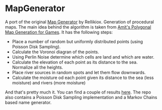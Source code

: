 MapGenerator
============
A port of the original [Map Generator](https://github.com/Rellikiox/MapGenerator) by Rellikiox.
Generation of procedural maps. The main idea behind the algorithm is taken from [Amit's Polygonal Map Generation for Games](http://www-cs-students.stanford.edu/~amitp/game-programming/polygon-map-generation/).
It has the following steps:
* Place a number of random but uniformly distributed points (using Poisson Disk Sampling).
* Calculate the Voronoi diagran of the points.
* Using Perlin Noise determine which cells are land and which are water.
* Calculate the elevation of each point as its distance to the sea. Normalize all the heights.
* Place river sources in random spots and let them flow downwards.
* Calculate the moisture od each point given its distance to the sea (less moisture) and rivers (more moisture)

And that's pretty much it. You can find a couple of results [here](http://imgur.com/a/RXQi4). The repo also contains a Poisson Disk Sampling implementation and a Markov Chains based name generator.

